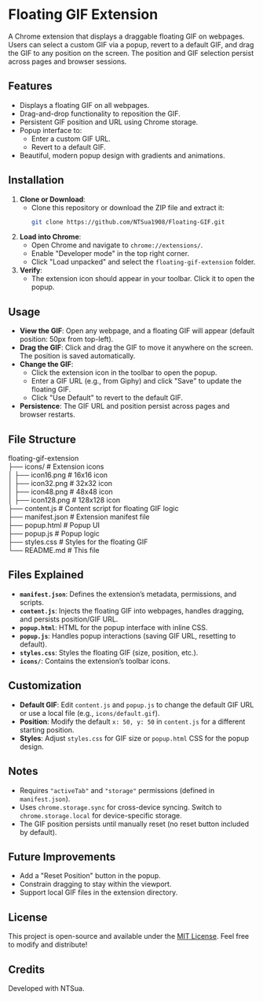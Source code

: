 # Floating GIF Extension

A Chrome extension that displays a draggable floating GIF on webpages. Users can select a custom GIF via a popup, revert to a default GIF, and drag the GIF to any position on the screen. The position and GIF selection persist across pages and browser sessions.

## Features

- Displays a floating GIF on all webpages.
- Drag-and-drop functionality to reposition the GIF.
- Persistent GIF position and URL using Chrome storage.
- Popup interface to:
  - Enter a custom GIF URL.
  - Revert to a default GIF.
- Beautiful, modern popup design with gradients and animations.

## Installation

1. **Clone or Download**:
   - Clone this repository or download the ZIP file and extract it:
     ```bash
     git clone https://github.com/NTSua1908/Floating-GIF.git
     ```
2. **Load into Chrome**:
   - Open Chrome and navigate to `chrome://extensions/`.
   - Enable "Developer mode" in the top right corner.
   - Click "Load unpacked" and select the `floating-gif-extension` folder.
3. **Verify**:
   - The extension icon should appear in your toolbar. Click it to open the popup.

## Usage

- **View the GIF**: Open any webpage, and a floating GIF will appear (default position: 50px from top-left).
- **Drag the GIF**: Click and drag the GIF to move it anywhere on the screen. The position is saved automatically.
- **Change the GIF**:
  - Click the extension icon in the toolbar to open the popup.
  - Enter a GIF URL (e.g., from Giphy) and click "Save" to update the floating GIF.
  - Click "Use Default" to revert to the default GIF.
- **Persistence**: The GIF URL and position persist across pages and browser restarts.

## File Structure

floating-gif-extension\
├── icons/ # Extension icons\
│ ├── icon16.png # 16x16 icon\
│ ├── icon32.png # 32x32 icon\
│ ├── icon48.png # 48x48 icon\
│ ├── icon128.png # 128x128 icon\
├── content.js # Content script for floating GIF logic\
├── manifest.json # Extension manifest file\
├── popup.html # Popup UI\
├── popup.js # Popup logic\
├── styles.css # Styles for the floating GIF\
└── README.md # This file

## Files Explained

- **`manifest.json`**: Defines the extension’s metadata, permissions, and scripts.
- **`content.js`**: Injects the floating GIF into webpages, handles dragging, and persists position/GIF URL.
- **`popup.html`**: HTML for the popup interface with inline CSS.
- **`popup.js`**: Handles popup interactions (saving GIF URL, resetting to default).
- **`styles.css`**: Styles the floating GIF (size, position, etc.).
- **`icons/`**: Contains the extension’s toolbar icons.

## Customization

- **Default GIF**: Edit `content.js` and `popup.js` to change the default GIF URL or use a local file (e.g., `icons/default.gif`).
- **Position**: Modify the default `x: 50, y: 50` in `content.js` for a different starting position.
- **Styles**: Adjust `styles.css` for GIF size or `popup.html` CSS for the popup design.

## Notes

- Requires `"activeTab"` and `"storage"` permissions (defined in `manifest.json`).
- Uses `chrome.storage.sync` for cross-device syncing. Switch to `chrome.storage.local` for device-specific storage.
- The GIF position persists until manually reset (no reset button included by default).

## Future Improvements

- Add a "Reset Position" button in the popup.
- Constrain dragging to stay within the viewport.
- Support local GIF files in the extension directory.

## License

This project is open-source and available under the [MIT License](LICENSE). Feel free to modify and distribute!

## Credits

Developed with NTSua.
